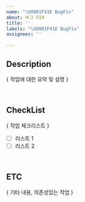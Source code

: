 ```yaml
---
name: "\U0001F41E BugFix"
about: 버그 FIX
title: ''
labels: "\U0001F41E BugFix"
assignees: ''

---
```


## Description
{ 작업에 대한 요약 및 설명 }

<br/>

## CheckList

{ 작업 체크리스트 }
- [ ] 리스트 1
- [ ] 리스트 2

<br/>

## ETC
{ 기타 내용, 의존성있는 작업 }
